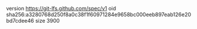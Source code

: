 version https://git-lfs.github.com/spec/v1
oid sha256:a3280768d250f8a0c38f1f60971284e9658bc000eeb897eab126e20bd7cdee46
size 3900
